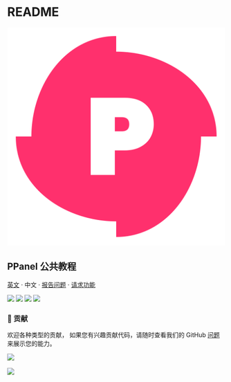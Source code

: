 # README

![](https://raw.githubusercontent.com/perfect-panel/ppanel-assets/refs/heads/main/logo.svg)

## PPanel 公共教程

[英文](<README (1).md>) · 中文 · [报告问题](https://github.com/perfect-panel/ppanel-tutorial/issues/new/choose) · [请求功能](https://github.com/perfect-panel/ppanel-tutorial/issues/new/choose)

[![](https://img.shields.io/github/contributors/perfect-panel/ppanel-tutorial?color=c4f042\&labelColor=black\&style=flat-square)](https://github.com/perfect-panel/ppanel-tutorial/graphs/contributors) [![](https://img.shields.io/github/forks/perfect-panel/ppanel-tutorial?color=8ae8ff\&labelColor=black\&style=flat-square)](https://github.com/perfect-panel/ppanel-tutorial/network/members) [![](https://img.shields.io/github/stars/perfect-panel/ppanel-tutorial?color=ffcb47\&labelColor=black\&style=flat-square)](https://github.com/perfect-panel/ppanel-tutorial/network/stargazers) [![](https://img.shields.io/github/issues/perfect-panel/ppanel-tutorial?color=ff80eb\&labelColor=black\&style=flat-square)](https://github.com/perfect-panel/ppanel-tutorial/issues)

### 🤝 贡献

欢迎各种类型的贡献， 如果您有兴趣贡献代码，请随时查看我们的 GitHub [问题](https://github.com/perfect-panel/ppanel-tutorial/issues) 来展示您的能力。

[![](https://img.shields.io/badge/%F0%9F%A4%AF\_pr\_welcome-%E2%86%92-ffcb47?labelColor=black\&style=for-the-badge)](https://github.com/perfect-panel/ppanel-tutorial/pulls)

[![](https://contrib.rocks/image?repo=perfect-panel/ppanel-tutorial)](https://github.com/perfect-panel/ppanel-tutorial/graphs/contributors)
